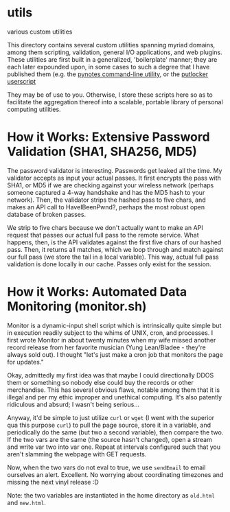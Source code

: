 # utils
various custom utilities 

This directory contains several custom utilities spanning myriad domains, among them scripting, validation, general I/O applications, and web plugins.
These utilities are first built in a generalized, 'boilerplate' manner; they are each later expounded upon, in some cases to such a degree that
I have published them (e.g. the [pynotes command-line utility](https://github.com/MatthewZito/py_notes), or the [putlocker userscript](https://github.com/MatthewZito/utils/blob/master/web/putlockerstyle.js)

They may be of use to you. Otherwise, I store these scripts here so as to facilitate the aggregation thereof into a scalable, portable library of personal computing utilities. 

# How it Works: Extensive Password Validation (SHA1, SHA256, MD5)

The password validator is interesting. Passwords get leaked all the time. My validator accepts as input your actual passes. It first encrypts the pass with SHA1, or MD5 if we are checking against your wireless network (perhaps someone captured a 4-way handshake and has the MD5 hash to your network). Then, the validator strips the hashed pass to five chars, and makes an API call to HaveIBeenPwnd?, perhaps the most robust open database of broken passes. 

We strip to five chars because we don't actually want to make an API request that passes our actual full pass to the remote service. What happens, then, is the API validates against the first five chars of our hashed pass. Then, it returns all matches, which we loop through and match against our full pass (we store the tail in a local variable). This way, actual full pass validation is done locally in our cache. Passes only exist for the session.

# How it Works: Automated Data Monitoring (monitor.sh)

Monitor is a dynamic-input shell script which is intrinsically quite simple but in execution readily subject to the whims of UNIX, cron, and processes. I first wrote Monitor in about twenty minutes when my wife missed another record release from her favorite musician (Yung Lean/Bladee - they're always sold out). I thought "let's just make a cron job that monitors the page for updates."

Okay, admittedly my first idea was that maybe I could directionally DDOS them or something so nobody else could buy the records or other merchandise. This has several obvious flaws, notable among them that it is illegal and per my ethic improper and unethical computing. It's also patently ridiculous and absurd; I wasn't being serious...

Anyway, it'd be simple to just utilize `curl` or `wget` (I went with the superior qua this purpose `curl`) to pull the page source, store it in a variable, and periodically do the same (but two a second variable), then compare the two. If the two vars are the same (the source hasn't changed), open a stream and write var two into var one. Repeat at intervals configured such that you aren't slamming the webpage with GET requests.

Now, when the two vars do not eval to true, we use `sendEmail` to email ourselves an alert. Excellent. No worrying about coordinating timezones and missing the next vinyl release :D

Note: the two variables are instantiated in the home directory as `old.html` and `new.html`.
